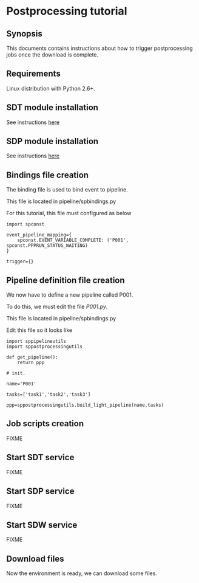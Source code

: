 # Postprocessing tutorial

## Synopsis

This documents contains instructions about how to trigger postprocessing jobs once the download is complete.

## Requirements

Linux distribution with Python 2.6+.

## SDT module installation

See instructions [here](https://github.com/Prodiguer/synda#installation)

## SDP module installation

See instructions [here](https://github.com/Prodiguer/synda/blob/master/sdp/doc/src_install.md)

## Bindings file creation

The binding file is used to bind event to pipeline.

This file is located in pipeline/spbindings.py

For this tutorial, this file must configured as below

    import spconst

    event_pipeline_mapping={
        spconst.EVENT_VARIABLE_COMPLETE: ('P001', spconst.PPPRUN_STATUS_WAITING)
    }

    trigger={}

## Pipeline definition file creation

We now have to define a new pipeline called P001.

To do this, we must edit the file *P001.py*.

This file is located in pipeline/spbindings.py

Edit this file so it looks like 

    import sppipelineutils
    import sppostprocessingutils

    def get_pipeline():
        return ppp

    # init.

    name='P001'

    tasks=['task1','task2','task3']

    ppp=sppostprocessingutils.build_light_pipeline(name,tasks)

## Job scripts creation

FIXME

## Start SDT service

FIXME

## Start SDP service

FIXME

## Start SDW service

FIXME

## Download files

Now the environment is ready, we can download some files.
